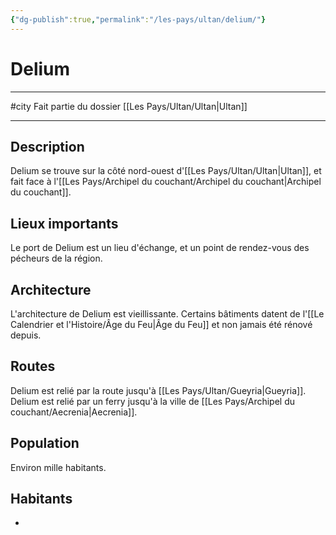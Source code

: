 ```yaml
---
{"dg-publish":true,"permalink":"/les-pays/ultan/delium/"}
---
```


# Delium
---
#city 
Fait partie du dossier [[Les Pays/Ultan/Ultan\|Ultan]]

-------
## Description
Delium se trouve sur la côté nord-ouest d'[[Les Pays/Ultan/Ultan\|Ultan]], et fait face à l'[[Les Pays/Archipel du couchant/Archipel du couchant\|Archipel du couchant]].
## Lieux importants
Le port de Delium est un lieu d'échange, et un point de rendez-vous des pécheurs de la région.
## Architecture
L'architecture de Delium est vieillissante. Certains bâtiments datent de l'[[Le Calendrier et l'Histoire/Âge du Feu\|Âge du Feu]] et non jamais été rénové depuis.
## Routes
Delium est relié par la route jusqu'à [[Les Pays/Ultan/Gueyria\|Gueyria]].
Delium est relié par un ferry jusqu'à la ville de [[Les Pays/Archipel du couchant/Aecrenia\|Aecrenia]].
## Population
Environ mille habitants.
## Habitants
- 